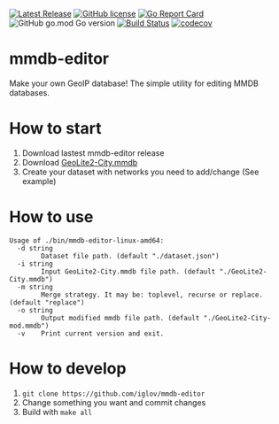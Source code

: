 [![Latest Release](https://img.shields.io/github/release/iglov/mmdb-editor.svg?style=flat-square)](https://github.com/iglov/mmdb-editor/releases/latest)
[![GitHub license](https://img.shields.io/github/license/iglov/mmdb-editor.svg)](https://github.com/iglov/mmdb-editor/blob/master/LICENSE)
[![Go Report Card](https://goreportcard.com/badge/github.com/iglov/mmdb-editor)](https://goreportcard.com/report/github.com/iglov/mmdb-editor)
![GitHub go.mod Go version](https://img.shields.io/github/go-mod/go-version/iglov/mmdb-editor)
[![Build Status](https://github.com/iglov/mmdb-editor/actions/workflows/build.yml/badge.svg)](https://github.com/iglov/mmdb-editor/actions)
[![codecov](https://codecov.io/gh/iglov/mmdb-editor/branch/main/graph/badge.svg)](https://codecov.io/gh/iglov/mmdb-editor)

# mmdb-editor
Make your own GeoIP database! The simple utility for editing MMDB databases.

# How to start
1. Download lastest mmdb-editor release
2. Download [GeoLite2-City.mmdb](https://www.maxmind.com/en/accounts/current/geoip/downloads)
3. Create your dataset with networks you need to add/change (See example)

# How to use
```text
Usage of ./bin/mmdb-editor-linux-amd64:
  -d string
        Dataset file path. (default "./dataset.json")
  -i string
        Input GeoLite2-City.mmdb file path. (default "./GeoLite2-City.mmdb")
  -m string
        Merge strategy. It may be: toplevel, recurse or replace. (default "replace")
  -o string
        Output modified mmdb file path. (default "./GeoLite2-City-mod.mmdb")
  -v    Print current version and exit.
```

# How to develop
1. `git clone https://github.com/iglov/mmdb-editor`
2. Change something you want and commit changes
3. Build with `make all`
